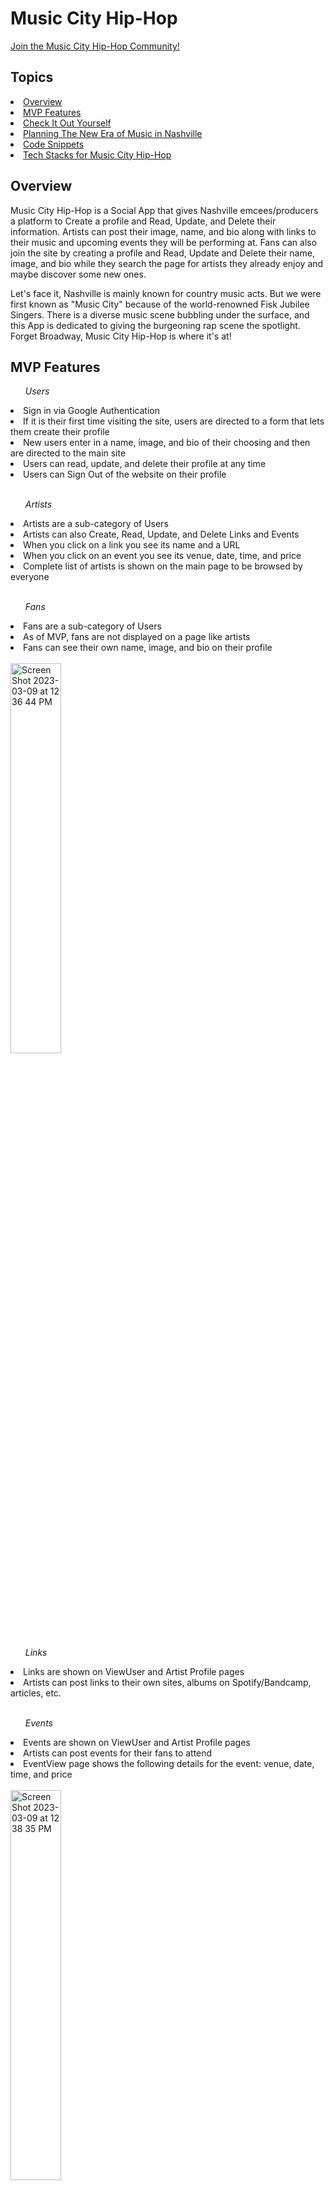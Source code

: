 <h1><strong>Music City Hip-Hop</strong></h1>

<a href="https://music-city-hip-hop-c4.netlify.app/">Join the Music City Hip-Hop Community!</a>

<h2>Topics</h2>
<li><a href="#overview">Overview</a></li>
<li><a href="#mvpfeatures">MVP Features</a></li>
<li><a href="#checkitout">Check It Out Yourself</a></li>
<li><a href="#planning">Planning The New Era of Music in Nashville</a></li>
<li><a href="#snippets">Code Snippets</a></li>
<li><a href="#techstacks">Tech Stacks for Music City Hip-Hop</a></li>

<h2><a id="overview">Overview</a></h2>
<p>Music City Hip-Hop is a Social App that gives Nashville emcees/producers a platform to Create a profile and Read, Update, and Delete their information.  Artists can post their image, name, and bio along with links to their music and upcoming events they will be performing at.  Fans can also join the site by creating a profile and Read, Update and Delete their name, image, and bio while they search the page for artists they already enjoy and maybe discover some new ones.</p>

<p>Let's face it, Nashville is mainly known for country music acts.  But we were first known as "Music City" because of the world-renowned Fisk Jubilee Singers.  There is a diverse music scene bubbling under the surface, and this App is dedicated to giving the burgeoning rap scene the spotlight.  Forget Broadway, Music City Hip-Hop is where it's at!</p>

<h2><a id="mvpfeatures">MVP Features</a></h2>
<ul><em>Users</em></ul>
<li>Sign in via Google Authentication</li>
<li>If it is their first time visiting the site, users are directed to a form that lets them create their profile</li>
<li>New users enter in a name, image, and bio of their choosing and then are directed to the main site</li>
<li>Users can read, update, and delete their profile at any time</li>
<li>Users can Sign Out of the website on their profile</li>
<br>

<ul><em>Artists</em></ul>
<li>Artists are a sub-category of Users</li>
<li>Artists can also Create, Read, Update, and Delete Links and Events</li>
<li>When you click on a link you see its name and a URL</li>
<li>When you click on an event you see its venue, date, time, and price</li> 
<li>Complete list of artists is shown on the main page to be browsed by everyone</li>
<br>

<ul><em>Fans</em></ul>
<li>Fans are a sub-category of Users</li>
<li>As of MVP, fans are not displayed on a page like artists</li>
<li>Fans can see their own name, image, and bio on their profile</li>
<br>

<img width="40%" alt="Screen Shot 2023-03-09 at 12 36 44 PM" src="https://user-images.githubusercontent.com/113273122/224122933-0a723301-5a38-4428-8be9-49eb8255854f.png">

<ul><em>Links</em></ul>
<li>Links are shown on ViewUser and Artist Profile pages</li>
<li>Artists can post links to their own sites, albums on Spotify/Bandcamp, articles, etc.</li>
<br>

<ul><em>Events</em></ul>
<li>Events are shown on ViewUser and Artist Profile pages</li>
<li>Artists can post events for their fans to attend</li>
<li>EventView page shows the following details for the event: venue, date, time, and price</li>
<br>

<img width="40%" alt="Screen Shot 2023-03-09 at 12 38 35 PM" src="https://user-images.githubusercontent.com/113273122/224123269-c947f348-461e-4662-bf76-8a67485d15c7.png">

<ul><em>Search Bar</em></ul>

<li>The Search Bar in the Navigation Bar allows the User to search for Artists by Artist Name</li>
<li>Any Artists that meet the search criteria are shown in the Search Query page, and can be navigated to by clicking the View Button</li>
<br>

<img width="40%" alt="Screen Shot 2023-03-09 at 1 56 38 PM" src="https://user-images.githubusercontent.com/113273122/224139732-816715ec-3dca-48a4-8955-ac0b7e627552.png">

<ul><em>Profile</em></ul>
<li>Users can Read, Update, and Delete their Profile on this page</li
<li>Fan Profile displays their name, image, and bio</li>
<li>Artist Profile displays name, image, bio, links, and events</li>
<li>Artists can Create, Read, Update, and Delete links on Profile</li>
<li>Artists can Create, Read, Update, and Delete Events on Profile</li>
<br>

<img width="20%" alt="Screen Shot 2023-03-09 at 2 07 26 PM" src="https://user-images.githubusercontent.com/113273122/224142639-b45187ed-5a2f-4e95-890a-02185188cd3a.png">

<h2><a id="checkitout">Check It Out Yourself</a></h2>
Music City Hip-Hop has been deployed on Netlify, and can be viewed <a href="https://music-city-hip-hop-c4.netlify.app">here</a>.
<br>

<h2><a id="planning">Planning</a></h2>
ERD for MCHH MVP
<br>

<img width="50%" alt="Screen Shot 2023-03-09 at 2 23 39 PM" src="https://user-images.githubusercontent.com/113273122/224146957-a60164e2-33cf-40e4-bba4-b8a2a98459e8.png">

Wireframe for MCHH MVP
<br>

<img width="40%" alt="Screen Shot 2023-03-09 at 2 26 55 PM" src="https://user-images.githubusercontent.com/113273122/224147810-84ad8527-693b-4638-90ee-0caa64ee1666.png">

Click <a href="https://dbdiagram.io/d/63eae5b6296d97641d80aaa6">here</a> to check out my ERD on dbdiagram

Click <a href="https://www.figma.com/file/DyMq7NLL0ZbMvPpH8B6nOl/Music-City-Hip-Hop?node-id=0-1&t=sw5uU1Ns89NTVagC-0">here</a> to check out my Wireframes on Figma

Click <a href="https://github.com/users/SeaForeEx/projects/1">here</a> to check out the tickets for my Capstone on my Project Board for MVP on GitHub

<h2><a id="snippets">Code Snippets</a></h2>
Code I used to direct New Users to a Form to input their info
<br><br>

authContext.js
<br>
<img width="40%" alt="Screen Shot 2023-03-09 at 2 49 01 PM" src="https://user-images.githubusercontent.com/113273122/224154043-32ea9da4-0701-4223-a8a1-a2592c91cc82.png">

ViewDirector.js
<br>
<img width="40%" alt="Screen Shot 2023-03-09 at 2 50 52 PM" src="https://user-images.githubusercontent.com/113273122/224154573-6a950fd2-f9e4-4d2c-b4f3-597f8ed02e10.png">

UserForm.js
<br>
<img width="395" alt="Screen Shot 2023-03-09 at 3 01 29 PM" src="https://user-images.githubusercontent.com/113273122/224156929-620e868a-8c2c-41bb-9ac9-a102d41c3ba8.png">

<h2><a id="techstacks">Tech Stacks</a></h2>
<li>React</li> 
<li>nextjs</li> 
<li>Firebase</li> 
<li>CSS3</li> 
<li>HTML5</li> 
<li>Bootstrap</li> 
<li>Figma</li>
<br>
<h2>Contributors</h2>
<a href="https://github.com/SeaForeEx">Charles Bridgers IV</a>
